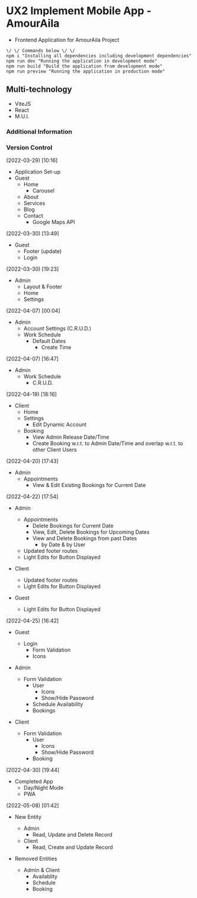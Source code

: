 # UX2 Implement Mobile App - AmourAila

-  Frontend Application for AmourAila Project

```
\/ \/ Commands below \/ \/
npm i "Installing all dependencies including development dependencies"
npm run dev "Running the application in development mode"
npm run build "Build the application from development mode"
npm run preview "Running the application in production mode"

```

## Multi-technology

-  ViteJS
-  React
-  M.U.I.

### Additional Information

### Version Control

(2022-03-29) [10:16]

-  Application Set-up
-  Guest
   -  Home
      -  Carousel
   -  About
   -  Services
   -  Blog
   -  Contact
      -  Google Maps API

(2022-03-30) [13:49]

-  Guest
   -  Footer (update)
   -  Login

(2022-03-30) [19:23]

-  Admin
   -  Layout & Footer
   -  Home
   -  Settings

(2022-04-07) [00:04]

-  Admin
   -  Account Settings (C.R.U.D.)
   -  Work Schedule
      -  Default Dates
         -  Create Time

(2022-04-07) [16:47]

-  Admin
   -  Work Schedule
      -  C.R.U.D.

(2022-04-19) [18:16]

-  Client
   -  Home
   -  Settings
      -  Edit Dynamic Account
   -  Booking
      -  View Admin Release Date/Time
      -  Create Booking w.r.t. to Admin Date/Time and overlap w.r.t. to other Client Users

(2022-04-20) [17:43]

-  Admin
   -  Appointments
      -  View & Edit Existing Bookings for Current Date

(2022-04-22) [17:54]

-  Admin

   -  Appointments
      -  Delete Bookings for Current Date
      -  View, Edit, Delete Bookings for Upcoming Dates
      -  View and Delete Bookings from past Dates
         -  by Date & by User
   -  Updated footer routes
   -  Light Edits for Button Displayed

-  Client

   -  Updated footer routes
   -  Light Edits for Button Displayed

-  Guest
   -  Light Edits for Button Displayed

(2022-04-25) [16:42]

-  Guest

   -  Login
      -  Form Validation
      -  Icons

-  Admin

   -  Form Validation
      -  User
         -  Icons
         -  Show/Hide Password
      -  Schedule Availability
      -  Bookings

-  Client
   -  Form Validation
      -  User
         -  Icons
         -  Show/Hide Password
      -  Booking

(2022-04-30) [19:44]

-  Completed App
   -  Day/Night Mode
   -  PWA

(2022-05-08) [01:42]

-  New Entity

   -  Admin
      -  Read, Update and Delete Record
   -  Client
      -  Read, Create and Update Record

-  Removed Entities
   -  Admin & Client
      -  Availablity
      -  Schedule
      -  Booking
